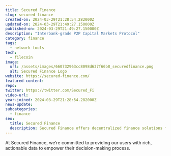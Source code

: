 ```yaml
---
title: Secured Finance
slug: secured-finance
created-on: 2024-03-29T21:28:54.282000Z
updated-on: 2024-03-29T21:49:27.150000Z
published-on: 2024-03-29T21:49:27.150000Z
description: "Interbank-grade P2P Capital Markets Protocol"
category: finance
tags:
  - network-tools
tech:
  - filecoin
image:
  url: /assets/images/660732963cc8098d637f66b8_securedfinance.png
  alt: Secured Finance Logo
website: https://secured-finance.com/
featured-content:
repo:
twitter: https://twitter.com/Secured_Fi
video-url:
year-joined: 2024-03-29T21:28:54.282000Z
news-update:
subcategories:
  - finance
seo:
  title: Secured Finance
  description: Secured Finance offers decentralized finance solutions for secure transactions.
---
```


At Secured Finance, we’re committed to providing our users with rich, actionable data to empower their decision-making process.
